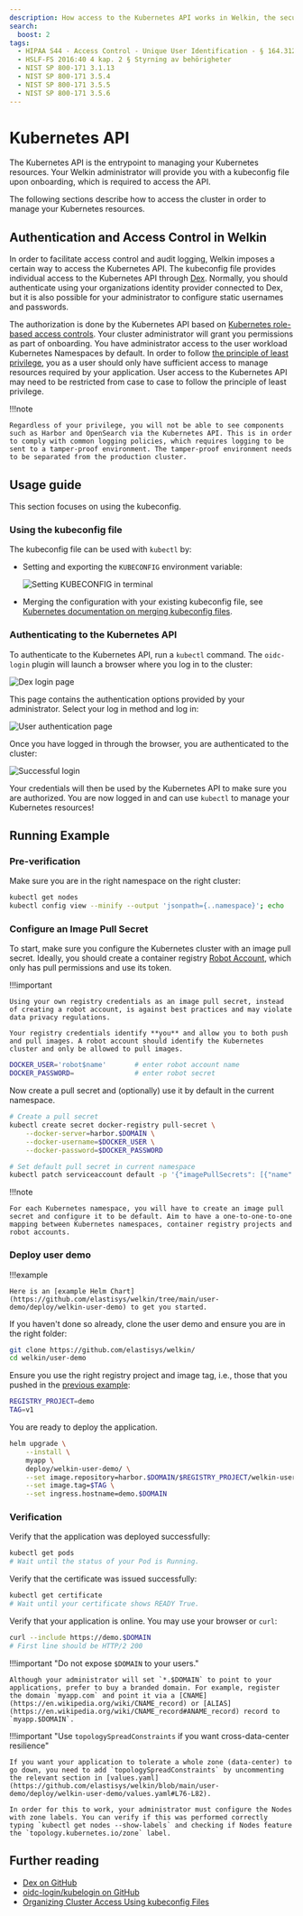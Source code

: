 ```yaml
---
description: How access to the Kubernetes API works in Welkin, the security-hardened Kubernetes distribution
search:
  boost: 2
tags:
  - HIPAA S44 - Access Control - Unique User Identification - § 164.312(a)(2)(i)
  - HSLF-FS 2016:40 4 kap. 2 § Styrning av behörigheter
  - NIST SP 800-171 3.1.13
  - NIST SP 800-171 3.5.4
  - NIST SP 800-171 3.5.5
  - NIST SP 800-171 3.5.6
---
```


# Kubernetes API

The Kubernetes API is the entrypoint to managing your Kubernetes resources.
Your Welkin administrator will provide you with a kubeconfig file upon onboarding, which is required to access the API.

The following sections describe how to access the cluster in order to manage your Kubernetes resources.

## Authentication and Access Control in Welkin

In order to facilitate access control and audit logging, Welkin imposes a certain way to access the Kubernetes API.
The kubeconfig file provides individual access to the Kubernetes API through [Dex](https://github.com/dexidp/dex).
Normally, you should authenticate using your organizations identity provider connected to Dex, but it is also possible for your administrator to configure static usernames and passwords.

The authorization is done by the Kubernetes API based on [Kubernetes role-based access controls](https://kubernetes.io/docs/reference/access-authn-authz/rbac/).
Your cluster administrator will grant you permissions as part of onboarding.
You have administrator access to the user workload Kubernetes Namespaces by default.
In order to follow [the principle of least privilege](https://en.wikipedia.org/wiki/Principle_of_least_privilege), you as a user should only have sufficient access to manage resources required by your application.
User access to the Kubernetes API may need to be restricted from case to case to follow the principle of least privilege.

!!!note

    Regardless of your privilege, you will not be able to see components such as Harbor and OpenSearch via the Kubernetes API. This is in order to comply with common logging policies, which requires logging to be sent to a tamper-proof environment. The tamper-proof environment needs to be separated from the production cluster.

## Usage guide

This section focuses on using the kubeconfig.

### Using the kubeconfig file

The kubeconfig file can be used with `kubectl` by:

- Setting and exporting the `KUBECONFIG` environment variable:

  ![Setting KUBECONFIG in terminal](img/kubeconfig-terminal.png)

- Merging the configuration with your existing kubeconfig file, see [Kubernetes documentation on merging kubeconfig files](https://kubernetes.io/docs/concepts/configuration/organize-cluster-access-kubeconfig/#merging-kubeconfig-files).

### Authenticating to the Kubernetes API

To authenticate to the Kubernetes API, run a `kubectl` command.
The `oidc-login` plugin will launch a browser where you log in to the cluster:

![Dex login page](img/dex-login.png)

This page contains the authentication options provided by your administrator.
Select your log in method and log in:

![User authentication page](img/user-login.png)

Once you have logged in through the browser, you are authenticated to the cluster:

![Successful login](img/dex-authenticated.png)

Your credentials will then be used by the Kubernetes API to make sure you are authorized.
You are now logged in and can use `kubectl` to manage your Kubernetes resources!

## Running Example

<!--user-demo-kubernetes-api-start-->

### Pre-verification

Make sure you are in the right namespace on the right cluster:

```bash
kubectl get nodes
kubectl config view --minify --output 'jsonpath={..namespace}'; echo
```

### Configure an Image Pull Secret

To start, make sure you configure the Kubernetes cluster with an image pull secret. Ideally, you should create a container registry [Robot Account](https://goharbor.io/docs/2.2.0/working-with-projects/project-configuration/create-robot-accounts/), which only has pull permissions and use its token.

!!!important

    Using your own registry credentials as an image pull secret, instead of creating a robot account, is against best practices and may violate data privacy regulations.

    Your registry credentials identify **you** and allow you to both push and pull images. A robot account should identify the Kubernetes cluster and only be allowed to pull images.

```bash
DOCKER_USER='robot$name'       # enter robot account name
DOCKER_PASSWORD=               # enter robot secret
```

Now create a pull secret and (optionally) use it by default in the current namespace.

```bash
# Create a pull secret
kubectl create secret docker-registry pull-secret \
    --docker-server=harbor.$DOMAIN \
    --docker-username=$DOCKER_USER \
    --docker-password=$DOCKER_PASSWORD

# Set default pull secret in current namespace
kubectl patch serviceaccount default -p '{"imagePullSecrets": [{"name": "pull-secret"}]}'
```

!!!note

    For each Kubernetes namespace, you will have to create an image pull secret and configure it to be default. Aim to have a one-to-one-to-one mapping between Kubernetes namespaces, container registry projects and robot accounts.

### Deploy user demo

!!!example

    Here is an [example Helm Chart](https://github.com/elastisys/welkin/tree/main/user-demo/deploy/welkin-user-demo) to get you started.

If you haven't done so already, clone the user demo and ensure you are in the right folder:

```bash
git clone https://github.com/elastisys/welkin/
cd welkin/user-demo
```

Ensure you use the right registry project and image tag, i.e., those that you pushed in the [previous example](registry.md#build-and-push-the-image):

```bash
REGISTRY_PROJECT=demo
TAG=v1
```

You are ready to deploy the application.

```bash
helm upgrade \
    --install \
    myapp \
    deploy/welkin-user-demo/ \
    --set image.repository=harbor.$DOMAIN/$REGISTRY_PROJECT/welkin-user-demo \
    --set image.tag=$TAG \
    --set ingress.hostname=demo.$DOMAIN
```

### Verification

Verify that the application was deployed successfully:

```bash
kubectl get pods
# Wait until the status of your Pod is Running.
```

Verify that the certificate was issued successfully:

```bash
kubectl get certificate
# Wait until your certificate shows READY True.
```

Verify that your application is online. You may use your browser or `curl`:

```bash
curl --include https://demo.$DOMAIN
# First line should be HTTP/2 200
```

!!!important "Do not expose `$DOMAIN` to your users."

    Although your administrator will set `*.$DOMAIN` to point to your applications, prefer to buy a branded domain. For example, register the domain `myapp.com` and point it via a [CNAME](https://en.wikipedia.org/wiki/CNAME_record) or [ALIAS](https://en.wikipedia.org/wiki/CNAME_record#ANAME_record) record to `myapp.$DOMAIN`.

<!--user-demo-kubernetes-api-end-->

!!!important "Use `topologySpreadConstraints` if you want cross-data-center resilience"

    If you want your application to tolerate a whole zone (data-center) to go down, you need to add `topologySpreadConstraints` by uncommenting the relevant section in [values.yaml](https://github.com/elastisys/welkin/blob/main/user-demo/deploy/welkin-user-demo/values.yaml#L76-L82).

    In order for this to work, your administrator must configure the Nodes with zone labels. You can verify if this was performed correctly typing `kubectl get nodes --show-labels` and checking if Nodes feature the `topology.kubernetes.io/zone` label.

## Further reading

- [Dex on GitHub](https://github.com/dexidp/dex)
- [oidc-login/kubelogin on GitHub](https://github.com/int128/kubelogin)
- [Organizing Cluster Access Using kubeconfig Files](https://kubernetes.io/docs/concepts/configuration/organize-cluster-access-kubeconfig/)
